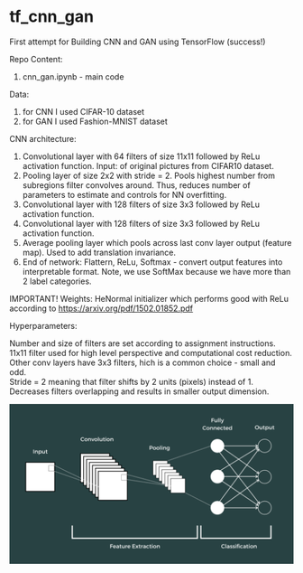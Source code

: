 # tf_cnn_gan
First attempt for Building CNN and GAN using TensorFlow (success!)


Repo Content:
1. cnn_gan.ipynb - main code

Data:
1. for CNN I used CIFAR-10 dataset
2. for GAN I used Fashion-MNIST dataset


CNN architecture:   
  
1. Convolutional layer with 64 filters of size 11x11 followed by ReLu activation function. Input: of original pictures from CIFAR10 dataset. 
2. Pooling layer of size 2x2 with stride = 2. Pools highest number from subregions filter convolves around. Thus, reduces number of parameters to estimate and controls for NN overfitting.  
3. Convolutional layer with 128 filters of size 3x3 followed by ReLu activation function.  
4. Convolutional layer with 128 filters of size 3x3 followed by ReLu activation function.  
5. Average pooling layer which pools across last conv layer output (feature map). Used to add translation invariance.  
6. End of network: Flattern, ReLu, Softmax - convert output features into interpretable format. Note, we use SoftMax because we have more than 2 label categories.  


IMPORTANT! Weights: HeNormal initializer which performs good with ReLu according to https://arxiv.org/pdf/1502.01852.pdf  


Hyperparameters:  

Number and size of filters are set according to assignment instructions. 11x11 filter used for high level perspective and computational cost reduction.   Other conv layers have 3x3 filters, hich is a common choice - small and odd.  
Stride = 2 meaning that filter shifts by 2 units (pixels) instead of 1. Decreases filters overlapping and results in smaller output dimension.   


![repo_pic](https://github.com/BananZza1998/Snaps_1/blob/main/CNN.png)
